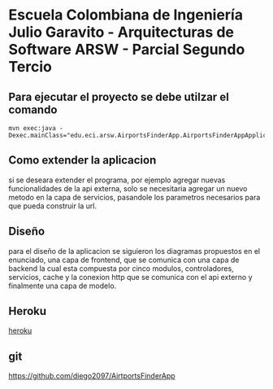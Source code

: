 # Escuela Colombiana de Ingeniería Julio Garavito - Arquitecturas de Software ARSW - Parcial Segundo Tercio



## Para ejecutar el proyecto se debe utilzar el comando 


```
mvn exec:java -Dexec.mainClass="edu.eci.arsw.AirportsFinderApp.AirportsFinderAppApplication"
```


## Como extender la aplicacion 

si se deseara extender el programa, por ejemplo agregar nuevas funcionalidades de la api externa, solo se necesitaria agregar un nuevo metodo en la capa de servicios, pasandole los parametros necesarios para que pueda construir 
la url. 



## Diseño 
	
para el diseño de la aplicacion se siguieron los diagramas propuestos en el enunciado, una capa de frontend, que se comunica con una capa de backend la cual esta compuesta por cinco modulos, controladores, servicios, cache 
y la conexion http que se comunica con el api externo y finalmente una capa de modelo. 

## Heroku 

[heroku](https://airportsfinderapp.herokuapp.com/)



## git


https://github.com/diego2097/AirtportsFinderApp
